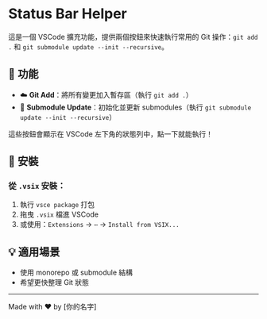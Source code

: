 # Status Bar Helper

這是一個 VSCode 擴充功能，提供兩個按鈕來快速執行常用的 Git 操作：`git add .` 和 `git submodule update --init --recursive`。

## 🚀 功能

- ☁️ **Git Add**：將所有變更加入暫存區（執行 `git add .`）
- 🔁 **Submodule Update**：初始化並更新 submodules（執行 `git submodule update --init --recursive`）

這些按鈕會顯示在 VSCode 左下角的狀態列中，點一下就能執行！

## 🔧 安裝

### 從 `.vsix` 安裝：

1. 執行 `vsce package` 打包
2. 拖曳 `.vsix` 檔進 VSCode
3. 或使用：`Extensions` → `⋯` → `Install from VSIX...`

## 💡 適用場景

- 使用 monorepo 或 submodule 結構
- 希望更快整理 Git 狀態

---

Made with ❤️ by [你的名字]

